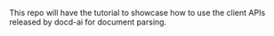 This repo will have the tutorial to showcase how to use the client APIs released by docd-ai for document parsing.
